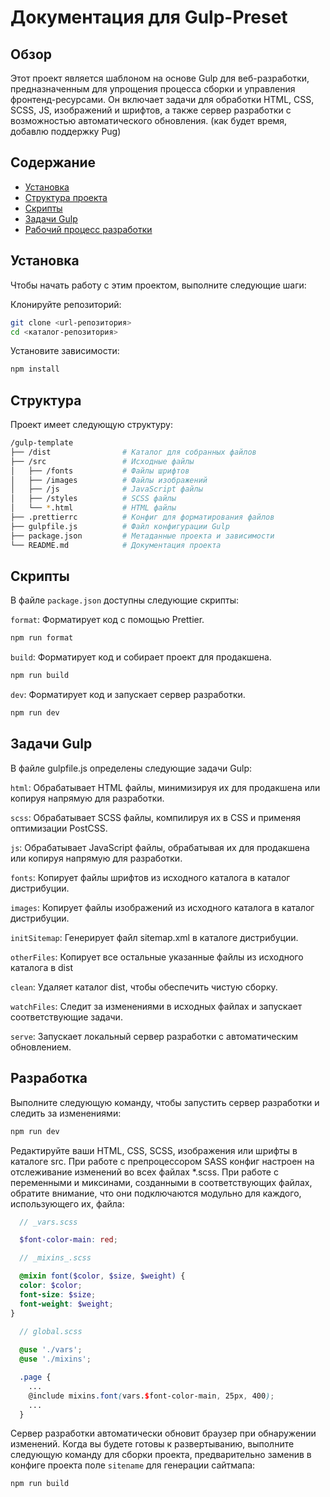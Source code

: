# Документация для Gulp-Preset
## Обзор
Этот проект является шаблоном на основе Gulp для веб-разработки, предназначенным для упрощения процесса сборки и управления фронтенд-ресурсами. Он включает задачи для обработки HTML, CSS, SCSS, JS, изображений и шрифтов, а также сервер разработки с возможностью автоматического обновления. (как будет время, добавлю поддержку Pug)

## Содержание
- [Установка](#установка)
- [Структура проекта](#структура)
- [Скрипты](#скрипты)
- [Задачи Gulp](#задачи)
- [Рабочий процесс разработки](#разработка)
## Установка
Чтобы начать работу с этим проектом, выполните следующие шаги:

Клонируйте репозиторий:
```bash
git clone <url-репозитория>
cd <каталог-репозитория>
```

Установите зависимости:
```bash
npm install
```

## Структура
Проект имеет следующую структуру:

```bash
/gulp-template
├── /dist                # Каталог для собранных файлов
├── /src                 # Исходные файлы
│   ├── /fonts           # Файлы шрифтов
│   ├── /images          # Файлы изображений
│   ├── /js              # JavaScript файлы
│   ├── /styles          # SCSS файлы
│   └── *.html           # HTML файлы
├── .prettierrc          # Конфиг для форматирования файлов
├── gulpfile.js          # Файл конфигурации Gulp
├── package.json         # Метаданные проекта и зависимости
└── README.md            # Документация проекта
```

## Скрипты

В файле `package.json` доступны следующие скрипты:

`format`: Форматирует код с помощью Prettier.

```bash
npm run format
```

`build`: Форматирует код и собирает проект для продакшена.

```bash
npm run build
```

`dev`: Форматирует код и запускает сервер разработки.

```bash
npm run dev
```

## Задачи Gulp

В файле gulpfile.js определены следующие задачи Gulp:

`html`: Обрабатывает HTML файлы, минимизируя их для продакшена или копируя напрямую для разработки.  

`scss`: Обрабатывает SCSS файлы, компилируя их в CSS и применяя оптимизации PostCSS.  

`js`: Обрабатывает JavaScript файлы, обрабатывая их для продакшена или копируя напрямую для разработки.

`fonts`: Копирует файлы шрифтов из исходного каталога в каталог дистрибуции.  

`images`: Копирует файлы изображений из исходного каталога в каталог дистрибуции.  

`initSitemap`: Генерирует файл sitemap.xml в каталоге дистрибуции.

`otherFiles`: Копирует все остальные указанные файлы из исходного каталога в dist

`clean`: Удаляет каталог dist, чтобы обеспечить чистую сборку.  

`watchFiles`: Следит за изменениями в исходных файлах и запускает соответствующие задачи. 

`serve`: Запускает локальный сервер разработки с автоматическим обновлением. 

## Разработка

Выполните следующую команду, чтобы запустить сервер разработки и следить за изменениями:

```bash
npm run dev
```

Редактируйте ваши HTML, CSS, SCSS, изображения или шрифты в каталоге src. При работе с препроцессором SASS конфиг настроен на отслеживание изменений во всех файлах *.scss. 
При работе с переменными и миксинами, созданными в соответствующих файлах, обратите внимание, что они подключаются модульно для каждого, использующего их, файла:

```scss
  // _vars.scss

  $font-color-main: red;
```
```scss
  // _mixins_.scss

  @mixin font($color, $size, $weight) {
  color: $color;
  font-size: $size;
  font-weight: $weight;
}
```

```scss
  // global.scss
  
  @use './vars';
  @use './mixins';

  .page {
    ...
    @include mixins.font(vars.$font-color-main, 25px, 400);
    ...
  }
```
Сервер разработки автоматически обновит браузер при обнаружении изменений. Когда вы будете готовы к развертыванию, выполните следующую команду для сборки проекта, предварительно заменив в конфиге проекта поле `sitename` для генерации сайтмапа:

```bash
npm run build
```